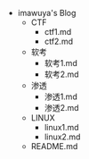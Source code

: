 - imawuya's Blog
  - CTF
    - ctf1.md
    - ctf2.md
  - 软考
    - 软考1.md
    - 软考2.md
  - 渗透
    - 渗透1.md
    - 渗透2.md
  - LINUX
    - linux1.md
    - linux2.md
  - README.md
